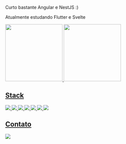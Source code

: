 Curto bastante Angular e NestJS :)

Atualmente estudando Flutter e Svelte

<div>
  <a href="https://github.com/stLmpp">
  <img height="180em" src="https://github-readme-stats.vercel.app/api?username=stLmpp&show_icons=true&theme=react&include_all_commits=true&count_private=true"/>
  <img height="180em" src="https://github-readme-stats.vercel.app/api/top-langs/?username=stLmpp&layout=compact&langs_count=7&theme=react"/>
</div>

## Stack
<p>
  <img src="https://img.shields.io/badge/Typescript-informational"/>
  <img src="https://img.shields.io/badge/Javascript-informational"/>
  <img src="https://img.shields.io/badge/Angular-informational"/>
  <img src="https://img.shields.io/badge/NodeJS-informational"/>
  <img src="https://img.shields.io/badge/NestJS-informational"/>
  <img src="https://img.shields.io/badge/TypeORM-informational"/>
  <img src="https://img.shields.io/badge/Postgres-informational"/>
</p>
  
## Contato
<a href="https://www.linkedin.com/in/guilherme-stl/" target="_blank">
  <img src="https://img.shields.io/badge/-LinkedIn-%230077B5?style=for-the-badge&logo=linkedin&logoColor=white" target="_blank">
</a> 
  
<!--
**stLmpp/stLmpp** is a ✨ _special_ ✨ repository because its `README.md` (this file) appears on your GitHub profile.

Here are some ideas to get you started:

- 🔭 I’m currently working on ...
- 🌱 I’m currently learning ...
- 👯 I’m looking to collaborate on ...
- 🤔 I’m looking for help with ...
- 💬 Ask me about ...
- 📫 How to reach me: ...
- 😄 Pronouns: ...

- ⚡ Fun fact: ...
-->
